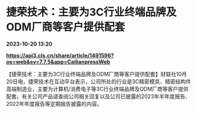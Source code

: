 # 捷荣技术：主要为3C行业终端品牌及ODM厂商等客户提供配套

**2023-10-20 13:20**

**https://api3.cls.cn/share/article/1491596?os=web&sv=7.7.5&app=CailianpressWeb**

【捷荣技术：主要为3C行业终端品牌及ODM厂商等客户提供配套】财联社10月20日电，捷荣技术在互动平台表示，公司所处的行业是3C精密模具、精密结构件高端制造业，主要为计算机/消费电子等3C行业终端品牌及ODM厂商等客户提供配套。有关公司产品请查阅公司相关回复以及公司已披露的2023年半年度报告、2022年年度报告等定期报告披露的内容。